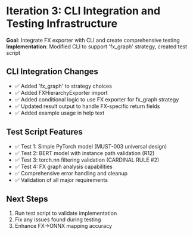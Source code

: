 # Iteration 3: CLI Integration and Testing Infrastructure

**Goal**: Integrate FX exporter with CLI and create comprehensive testing
**Implementation**: Modified CLI to support 'fx_graph' strategy, created test script

## CLI Integration Changes
- ✅ Added 'fx_graph' to strategy choices
- ✅ Added FXHierarchyExporter import
- ✅ Added conditional logic to use FX exporter for fx_graph strategy
- ✅ Updated result output to handle FX-specific return fields
- ✅ Added example usage in help text

## Test Script Features
- ✅ Test 1: Simple PyTorch model (MUST-003 universal design)
- ✅ Test 2: BERT model with instance path validation (R12)
- ✅ Test 3: torch.nn filtering validation (CARDINAL RULE #2)
- ✅ Test 4: FX graph analysis capabilities
- ✅ Comprehensive error handling and cleanup
- ✅ Validation of all major requirements

## Next Steps
1. Run test script to validate implementation
2. Fix any issues found during testing
3. Enhance FX→ONNX mapping accuracy
